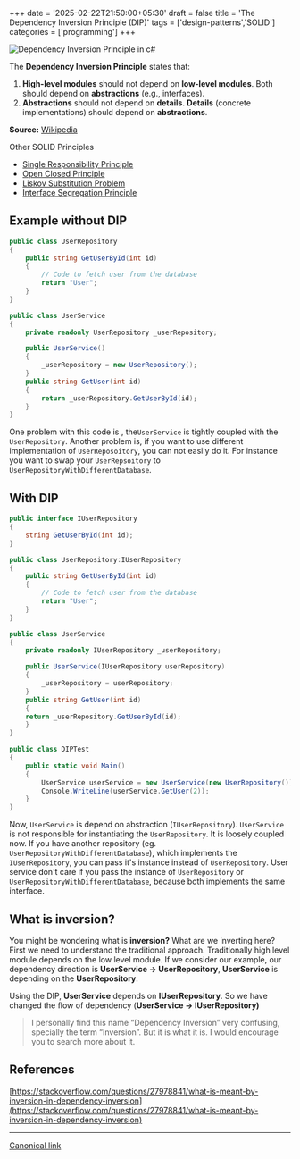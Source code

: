 +++
date = '2025-02-22T21:50:00+05:30'
draft = false
title = 'The Dependency Inversion Principle (DIP)'
tags = ['design-patterns','SOLID']
categories = ['programming']
+++

![Dependency Inversion Principle in c#](/images/1_FjEBNQw1jozLAACTbGgs7w.webp)

The **Dependency Inversion Principle** states that:

1. **High-level modules** should not depend on **low-level modules**. Both should depend on **abstractions** (e.g., interfaces).
2. **Abstractions** should not depend on **details**. **Details** (concrete implementations) should depend on **abstractions**.

**Source:** [Wikipedia](https://en.wikipedia.org/wiki/Dependency_inversion_principle "https://en.wikipedia.org/wiki/Dependency_inversion_principle")

Other SOLID Principles

- [Single Responsibility Principle](/posts/single-responsibility-principle/)
- [Open Closed Principle](/posts/open-closed-principle/)
- [Liskov Substitution Problem](/posts/liskov-substitution-principle/)
- [Interface Segregation Principle](/posts/interface-segregation-principle/)

## Example without DIP

```cs
public class UserRepository
{
    public string GetUserById(int id)
    {
        // Code to fetch user from the database
        return "User";
    }
}

public class UserService
{
    private readonly UserRepository _userRepository;

    public UserService()
    {
        _userRepository = new UserRepository();
    }
    public string GetUser(int id)
    {
        return _userRepository.GetUserById(id);
    }
}
```

One problem with this code is , the`UserService` is tightly coupled with the `UserRepository`. Another problem is, if you want to use different implementation of `UserReposoitory`, you can not easily do it. For instance you want to swap your `UserRepsoitory` to `UserRepositoryWithDifferentDatabase`.

## With DIP

```cs
public interface IUserRepository
{
    string GetUserById(int id);
}

public class UserRepository:IUserRepository
{
    public string GetUserById(int id)
    {
        // Code to fetch user from the database
        return "User";
    }
}

public class UserService
{
    private readonly IUserRepository _userRepository;

    public UserService(IUserRepository userRepository)
    {
        _userRepository = userRepository;
    }
    public string GetUser(int id)
    {
    return _userRepository.GetUserById(id);
    }
}

public class DIPTest
{
    public static void Main()
    {
        UserService userService = new UserService(new UserRepository());
        Console.WriteLine(userService.GetUser(2));
    }
}
```

Now, `UserService` is depend on abstraction (`IUserRepository`). `UserService` is not responsible for instantiating the `UserRepository`. It is loosely coupled now. If you have another repository (eg. `UserRepositoryWithDifferentDatabase`), which implements the `IUserRepository`, you can pass it's instance instead of `UserRepository`. User service don't care if you pass the instance of `UserRepository` or `UserRepositoryWithDifferentDatabase`, because both implements the same interface.

## What is inversion?

You might be wondering what is **inversion?** What are we inverting here? First we need to understand the traditional approach. Traditionally high level module depends on the low level module. If we consider our example, our dependency direction is **UserService -> UserRepository**, **UserService** is depending on the **UserRepository**.

Using the DIP, **UserService** depends on **IUserRepository**. So we have changed the flow of dependency (**UserService -> IUserRepository)**

> I personally find this name “Dependency Inversion” very confusing, specially the term “Inversion”. But it is what it is. I would encourage you to search more about it.

## References

[https://stackoverflow.com/questions/27978841/what-is-meant-by-inversion-in-dependency-inversion](https://stackoverflow.com/questions/27978841/what-is-meant-by-inversion-in-dependency-inversion)

---

[Canonical link](https://medium.com/@ravindradevrani/the-dependency-inversion-principle-dip-7b505dd9d28e)
